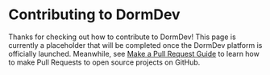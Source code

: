 # Contributing to DormDev

Thanks for checking out how to contribute to DormDev! This page is currently a placeholder that will be completed once the DormDev platform is officially launched. Meanwhile, see [Make a Pull Request Guide](http://makeapullrequest.com/) to learn how to make Pull Requests to open source projects on GitHub.
